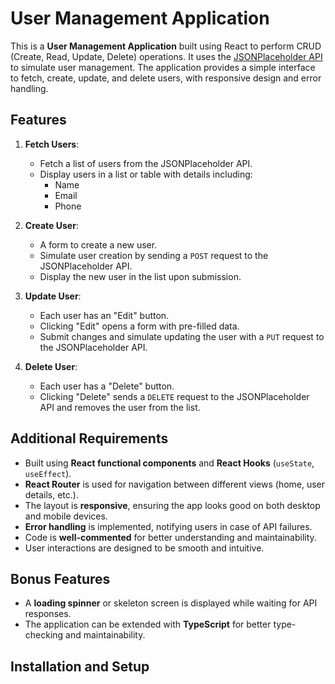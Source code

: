 # User Management Application

This is a **User Management Application** built using React to perform CRUD (Create, Read, Update, Delete) operations. It uses the [JSONPlaceholder API](https://jsonplaceholder.typicode.com/) to simulate user management. The application provides a simple interface to fetch, create, update, and delete users, with responsive design and error handling.

## Features

1. **Fetch Users**:
   - Fetch a list of users from the JSONPlaceholder API.
   - Display users in a list or table with details including:
     - Name
     - Email
     - Phone

2. **Create User**:
   - A form to create a new user.
   - Simulate user creation by sending a `POST` request to the JSONPlaceholder API.
   - Display the new user in the list upon submission.

3. **Update User**:
   - Each user has an "Edit" button.
   - Clicking "Edit" opens a form with pre-filled data.
   - Submit changes and simulate updating the user with a `PUT` request to the JSONPlaceholder API.

4. **Delete User**:
   - Each user has a "Delete" button.
   - Clicking "Delete" sends a `DELETE` request to the JSONPlaceholder API and removes the user from the list.

## Additional Requirements

- Built using **React functional components** and **React Hooks** (`useState`, `useEffect`).
- **React Router** is used for navigation between different views (home, user details, etc.).
- The layout is **responsive**, ensuring the app looks good on both desktop and mobile devices.
- **Error handling** is implemented, notifying users in case of API failures.
- Code is **well-commented** for better understanding and maintainability.
- User interactions are designed to be smooth and intuitive.

## Bonus Features

- A **loading spinner** or skeleton screen is displayed while waiting for API responses.
- The application can be extended with **TypeScript** for better type-checking and maintainability.

## Installation and Setup


  

